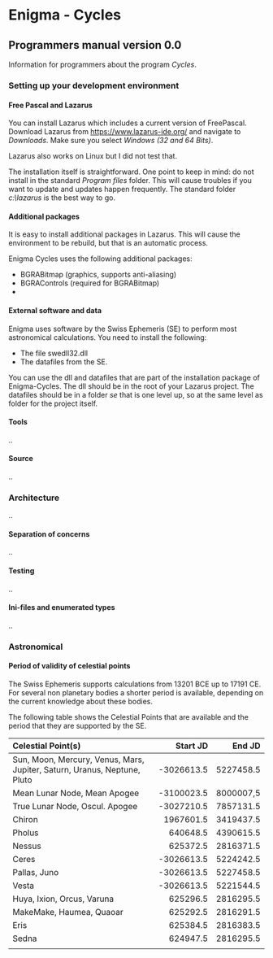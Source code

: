 # Enigma - Cycles

## Programmers manual version 0.0

Information for programmers about the program *Cycles*.

### Setting up your development environment

#### Free Pascal and Lazarus

You can install Lazarus which includes a current version of FreePascal. Download Lazarus from https://www.lazarus-ide.org/  and navigate to *Downloads*. Make sure you select *Windows (32 and 64 Bits)*. 

Lazarus also works on Linux but I did not test that.

The installation itself is straightforward. One point to keep in mind: do not install in the standard *Program files* folder. This will cause troubles if you want to update and updates happen frequently.  The standard folder *c:\lazarus* is the best way to go.

#### Additional packages

It is easy to install additional packages in Lazarus. This will cause the environment to be rebuild, but that is an automatic process.

Enigma Cycles uses the following additional packages:

- BGRABitmap (graphics, supports anti-aliasing)
- BGRAControls (required for BGRABitmap)
- 

#### External software and data

Enigma uses software by the Swiss Ephemeris (SE) to perform most astronomical calculations. You need to install the following:

- The file swedll32.dll
- The datafiles from the SE.

You can use the dll and datafiles that are part of the installation package of Enigma-Cycles. The dll should be in the root of your Lazarus project. The datafiles should be in a folder *se* that is one level up, so at the same level as folder for the project itself.





#### Tools

..

#### Source

..

### Architecture

..

#### Separation of concerns

..

#### Testing

..



#### Ini-files and enumerated types

..



### Astronomical



#### Period of validity of celestial points

The Swiss Ephemeris supports calculations from 13201 BCE up to 17191 CE.  For several non planetary bodies a shorter period is available, depending on the current knowledge about these bodies.

The following table shows the Celestial Points that are available and the period that they are supported by the SE.

| Celestial Point(s)                                           |   Start JD |    End JD |
| :----------------------------------------------------------- | ---------: | --------: |
| Sun, Moon, Mercury, Venus, Mars, Jupiter, Saturn, Uranus, Neptune, Pluto | -3026613.5 | 5227458.5 |
| Mean Lunar Node, Mean Apogee                                 | -3100023.5 | 8000007,5 |
| True Lunar Node, Oscul. Apogee                               | -3027210.5 | 7857131.5 |
| Chiron                                                       |  1967601.5 | 3419437.5 |
| Pholus                                                       |   640648.5 | 4390615.5 |
| Nessus                                                       |   625372.5 | 2816371.5 |
| Ceres                                                        | -3026613.5 | 5224242.5 |
| Pallas, Juno                                                 | -3026613.5 | 5227458.5 |
| Vesta                                                        | -3026613.5 | 5221544.5 |
| Huya, Ixion, Orcus, Varuna                                   |   625296.5 | 2816295.5 |
| MakeMake, Haumea, Quaoar                                     |   625292.5 | 2816291.5 |
| Eris                                                         |   625384.5 | 2816383.5 |
| Sedna                                                        |   624947.5 | 2816295.5 |
|                                                              |            |           |





